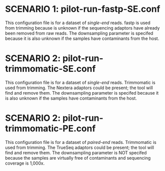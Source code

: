 # SCENARIO 1: pilot-run-fastp-SE.conf

This configuration file is for a dataset of *single-end* reads. 
fastp is used from trimming because is unknown if the sequencing adaptors have already been removed from raw reads.
The downsampling parameter is specifed because it is also unknown if the samples have contaminants from the host.

# SCENARIO 2: pilot-run-trimmomatic-SE.conf

This configuration file is for a dataset of *single-end* reads. 
Trimmomatic is used from trimming. The Nextera adaptors could be present; the tool will find and remove them.
The downsampling parameter is specifed because it is also unknown if the samples have contaminants from the host.

# SCENARIO 2: pilot-run-trimmomatic-PE.conf

This configuration file is for a dataset of *paired-end* reads. 
Trimmomatic is used from trimming. The TrueSeq adaptors could be present; the tool will find and remove them.
The downsampling parameter is NOT specifed because the samples are virtually free of contaminants and sequencing coverage is 1,000x.
